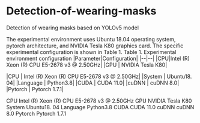# Detection-of-wearing-masks
Detection of wearing masks based on YOLOv5 model

The experimental environment uses Ubuntu 18.04 operating system, pytorch architecture, and NVIDIA Tesla K80 graphics card. The specific experimental configuration is shown in Table 1.
Table 1. Experimental environment configuration
|Parameter|Configuration|
|--|--|
|CPU|Intel (R) Xeon (R) CPU E5-2678 v3 @ 2.50GHz|
|GPU	    |           NVIDIA Tesla K80|

|CPU	    |        Intel (R) Xeon (R) CPU E5-2678 v3 @ 2.50GHz|
|System	  |           Ubuntu18. 04|
|Language	 |          Python3.8|
|CUDA	     |          CUDA 11.0|
|cuDNN	   |            cuDNN 8.0|
|Pytorch	 |          Pytorch 1.7.1|



CPU	Intel (R) Xeon (R) CPU E5-2678 v3 @ 2.50GHz
GPU	NVIDIA Tesla K80
System	Ubuntu18. 04
Language	Python3.8
CUDA	CUDA 11.0
cuDNN	cuDNN 8.0
Pytorch	Pytorch 1.7.1
